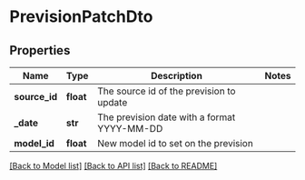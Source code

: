 # PrevisionPatchDto

## Properties
Name | Type | Description | Notes
------------ | ------------- | ------------- | -------------
**source_id** | **float** | The source id of the prevision to update | 
**_date** | **str** | The prevision date with a format YYYY-MM-DD | 
**model_id** | **float** | New model id to set on the prevision | 

[[Back to Model list]](../README.md#documentation-for-models) [[Back to API list]](../README.md#documentation-for-api-endpoints) [[Back to README]](../README.md)


